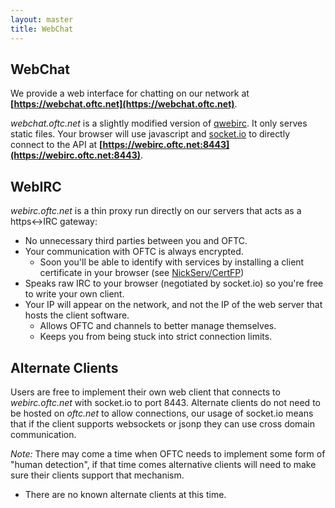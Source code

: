 ```yaml
---
layout: master
title: WebChat
---
```

## WebChat ##

We provide a web interface for chatting on our network at
**[https://webchat.oftc.net](https://webchat.oftc.net)**.

*webchat.oftc.net* is a slightly modified version of [qwebirc](http://qwebirc.org).
It only serves static files. Your browser will use javascript and
[socket.io](http://socket.io) to directly connect to the API at
**[https://webirc.oftc.net:8443](https://webirc.oftc.net:8443)**.

## WebIRC ##

*webirc.oftc.net* is a thin proxy run directly on our servers that
acts as a https&lt;-&gt;IRC gateway:

 * No unnecessary third parties between you and OFTC.
 * Your communication with OFTC is always encrypted.
   * Soon you'll be able to identify with services by installing a client
certificate in your browser (see [NickServ/CertFP](/NickServ/CertFP))
 * Speaks raw IRC to your browser (negotiated by socket.io) so you're free to
write your own client.
 * Your IP will appear on the network, and not the IP of the web server that
hosts the client software.
   * Allows OFTC and channels to better manage themselves.
   * Keeps you from being stuck into strict connection limits.

## Alternate Clients ##

Users are free to implement their own web client that connects to
*webirc.oftc.net* with socket.io to port 8443. Alternate clients do not need to
be hosted on *oftc.net* to allow connections, our usage of socket.io means that
if the client supports websockets or jsonp they can use cross domain
communication.

*Note:* There may come a time when OFTC needs to implement some form of "human
detection", if that time comes alternative clients will need to make sure their
clients support that mechanism.

 * There are no known alternate clients at this time.
